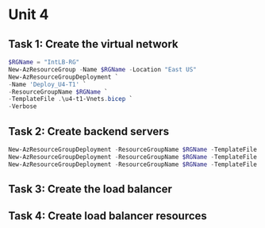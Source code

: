 # Unit 4
## Task 1: Create the virtual network
```Powershell
$RGName = "IntLB-RG"
New-AzResourceGroup -Name $RGName -Location "East US"
New-AzResourceGroupDeployment `
-Name 'Deploy_U4-T1' `
-ResourceGroupName $RGName `
-TemplateFile .\u4-t1-Vnets.bicep `
-Verbose
```

## Task 2: Create backend servers
```Powershell
New-AzResourceGroupDeployment -ResourceGroupName $RGName -TemplateFile azuredeploy.bicep -TemplateParameterFile .arm\azuredeploy.parameters.vm1.json -AsJob
New-AzResourceGroupDeployment -ResourceGroupName $RGName -TemplateFile azuredeploy.bicep -TemplateParameterFile .arm\azuredeploy.parameters.vm2.json -AsJob
New-AzResourceGroupDeployment -ResourceGroupName $RGName -TemplateFile azuredeploy.bicep -TemplateParameterFile .arm\azuredeploy.parameters.vm3.json -AsJob
```


## Task 3: Create the load balancer
## Task 4: Create load balancer resources